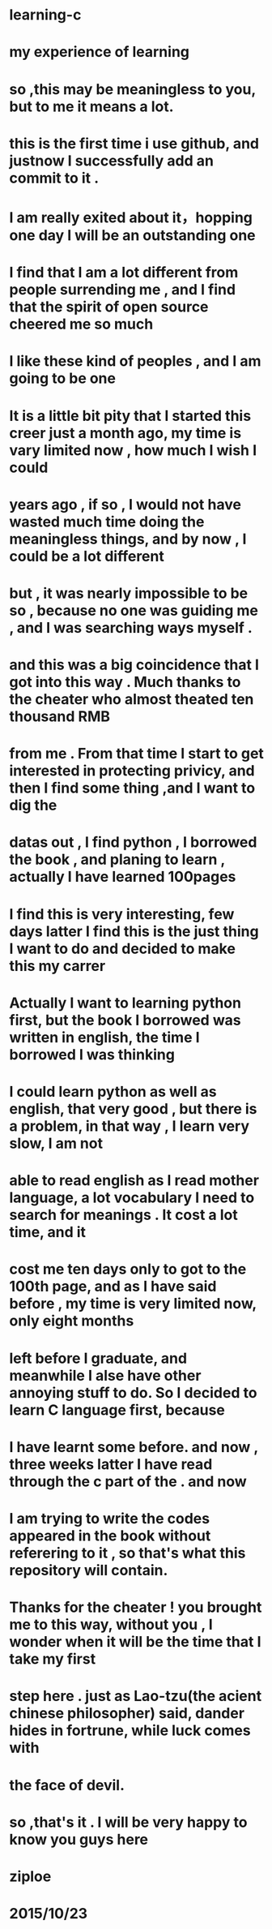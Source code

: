 # learning-c
# my experience of learning 
# so ,this may be meaningless to you, but to me it means a lot.
# this is the first time i use github, and justnow I successfully add an commit to it . 
# I am really exited about it，hopping one day I will be an outstanding one
# I find that I am a lot different from people surrending me , and I find that the spirit of open source cheered me so much 
# I like these kind of peoples , and I am going to be one
# It is a little bit pity that I started this creer just a month ago, my time is vary limited now , how much I wish I could 
# years ago , if so , I would not have wasted much time doing the meaningless things, and by now , I could be a lot different
# but , it was nearly impossible to be so , because no one was guiding me , and I was searching ways myself .
# and this was a big coincidence that I got into this way . Much thanks to the cheater who almost theated ten thousand RMB 
# from me . From that time I start to get interested in protecting privicy, and then I find some thing ,and I want to dig the 
# datas out ,  I find python , I borrowed the book <learning python>, and planing to learn , actually I have learned 100pages 
# I find this is very interesting, few days latter I find this is the just thing I want to do and decided to make this my carrer
# Actually I want to learning python first, but the book I borrowed was written in english, the time I borrowed I was thinking 
# I could learn python as well as english, that very good , but there is a problem, in that way , I learn very slow, I am not 
# able to read english as I  read mother language, a lot vocabulary I need to search for meanings . It cost a lot time, and it 
# cost me ten days only to got to the 100th page,  and as I have said before , my time is very limited now, only eight months 
# left before I graduate, and meanwhile I alse have other annoying stuff to do. So I decided to learn C language first, because 
# I have learnt some before. and now , three weeks latter I have read through the c part of the <c how to program>.  and now 
# I am trying to write the codes appeared in the book without referering to it , so that's what this repository will contain.
# Thanks for the cheater ! you brought me to this way, without you , I wonder when it will be the time that I take my first
# step here . just as Lao-tzu(the acient chinese philosopher) said, dander hides in fortrune, while luck comes with 
# the face of devil.  
# so ,that's it .   I will be very happy to know you guys here
#                                                                                                       ziploe
#                                                                                                       2015/10/23
